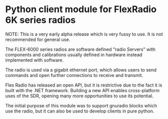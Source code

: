 # Python client module for FlexRadio 6K series radios

NOTE: This is a very early alpha release which is very fussy to use. It is not recommended for general use.

The FLEX-6000 series radios are software defined "radio Servers" with components and calibrations usually defined in hardware instead implemented with software.

The radio is used via a gigabit ethernet port, which allows users to send commands and open further connections to receive and transmit.

Fles Radio has released an open API, but it is restrictive due to the fact it is built with the .NET framework.
Building a new API enables cross-platform uses of the SDR, opening many more opportunities to use its potential.

The initial purpose of this module was to support gnuradio blocks which use the radio, but it can also be used to develop clients in pure python.

